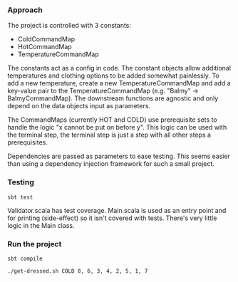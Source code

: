 ### Approach

The project is controlled with 3 constants:
* ColdCommandMap
* HotCommandMap
* TemperatureCommandMap

The constants act as a config in code. The constant objects allow additional temperatures and clothing
options to be added somewhat painlessly. To add a new temperature, create a new TemperatureCommandMap and
add a key-value pair to the TemperatureCommandMap (e.g. "Balmy" -> BalmyCommandMap). 
The downstream functions are agnostic and only depend on the data objects input as parameters.

The CommandMaps (currently HOT and COLD) use prerequisite sets to handle the logic "x cannot be put on before y". 
This logic can be used with the terminal step, the terminal step is just a step with all other steps a prerequisites. 

Dependencies are passed as parameters to ease testing. 
This seems easier than using a dependency injection framework for such a small project.

### Testing
`sbt test`

Validator.scala has test coverage. Main.scala is used as an entry point and for printing (side-effect) so it isn't covered with tests. There's very little logic in the Main class.

### Run the project
`sbt compile`

`./get-dressed.sh COLD 8, 6, 3, 4, 2, 5, 1, 7`
